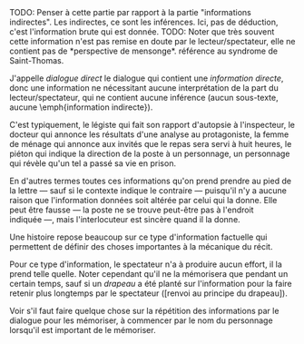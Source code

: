 <!-- Page: #422 Passer des informations directes -->

<adminonly>
  TODO: Penser à cette partie par rapport à la partie "informations indirectes". Les indirectes, ce sont les inférences. Ici, pas de déduction, c'est l'information brute qui est donnée.
</adminonly>

<adminonly>
  TODO: Noter que très souvent cette information n'est pas remise en doute par le lecteur/spectateur, elle ne contient pas de *perspective de mensonge*. référence au syndrome de Saint-Thomas.
</adminonly>


J'appelle *dialogue direct* le dialogue qui contient une *information directe*, donc une information ne nécessitant aucune interprétation de la part du lecteur/spectateur, qui ne contient aucune inférence (aucun sous-texte, aucune \emph{information indirecte}). 

C'est typiquement, le légiste qui fait son rapport d'autopsie à l'inspecteur, le docteur qui annonce les résultats d'une analyse au protagoniste, la femme de ménage qui annonce aux invités que le repas sera servi à huit heures, le piéton qui indique la direction de la poste à un personnage, un personnage qui révèle qu'un tel a passé sa vie en prison.

En d'autres termes toutes ces informations qu'on prend prendre au pied de la lettre — sauf si le contexte indique le contraire — puisqu'il n'y a aucune raison que l'information données soit altérée par celui qui la donne. Elle peut être fausse — la poste ne se trouve peut-être pas à l'endroit indiquée —, mais l'interlocuteur est sincère quand il la donne.

Une histoire repose beaucoup sur ce type d'information factuelle qui permettent de définir des choses importantes à la mécanique du récit.

Pour ce type d'information, le spectateur n'a à produire aucun effort, il la prend telle quelle. Noter cependant qu'il ne la mémorisera que pendant un certain temps, sauf si un *drapeau* a été planté sur l'information pour la faire retenir plus longtemps par le spectateur ([renvoi au principe du drapeau]).

<adminonly>Voir s'il faut faire quelque chose sur la répétition des informations par le dialogue pour les mémoriser, à commencer par le nom du personnage lorsqu'il est important de le mémoriser.</adminonly>